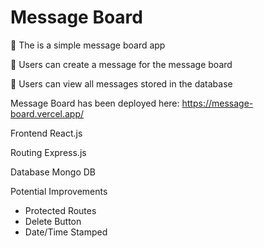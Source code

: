 # Message Board

🧪 The is a simple message board app

🧫 Users can create a message for the message board

🧬 Users can view all messages stored in the database

Message Board has been deployed here: https://message-board.vercel.app/

Frontend
React.js

Routing
Express.js

Database
Mongo DB

Potential Improvements
- Protected Routes
- Delete Button
- Date/Time Stamped